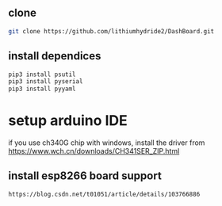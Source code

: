 ## clone 
```bash
git clone https://github.com/lithiumhydride2/DashBoard.git
```
## install dependices
```bash
pip3 install psutil
pip3 install pyserial
pip3 install pyyaml
```

# setup arduino IDE
if you use ch340G chip with windows, install the driver from https://www.wch.cn/downloads/CH341SER_ZIP.html

## install esp8266 board support
```
https://blog.csdn.net/t01051/article/details/103766886
```